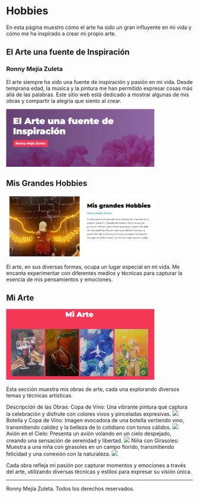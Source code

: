 # Hobbies

En esta página muestro cómo el arte ha sido un gran influyente en mi vida y cómo me ha inspirado a crear mi propio arte.

## El Arte una fuente de Inspiración

### Ronny Mejía Zuleta

El arte siempre ha sido una fuente de inspiración y pasión en mi vida. Desde temprana edad, la música y la pintura me han permitido expresar cosas más allá de las palabras. Este sitio web está dedicado a mostrar algunas de mis obras y compartir la alegría que siento al crear.

<img src="src/img/inspiracion.png" alt="Hobbies" width="400">

## Mis Grandes Hobbies

<img src="src/img/hobbies.png" alt="Hobbies" width="400">


El arte, en sus diversas formas, ocupa un lugar especial en mi vida. Me encanta experimentar con diferentes medios y técnicas para capturar la esencia de mis pensamientos y emociones.

## Mi Arte

<img src="src/img/mi_arte.png" width="400">

Esta sección muestra mis obras de arte, cada una explorando diversos temas y técnicas artísticas.

Descripción de las Obras:
Copa de Vino: Una vibrante pintura que captura la celebración y disfrute con colores vivos y pinceladas expresivas.
<img src="src/img/imagen1.jpg" width="200">
Botella y Copa de Vino: Imagen evocadora de una botella vertiendo vino, transmitiendo calidez y la belleza de lo cotidiano con tonos cálidos.
<img src="src/img/imagen3.jpg" width="200">
Avión en el Cielo: Presenta un avión volando en un cielo despejado, creando una sensación de serenidad y libertad.
<img src="src/img/imagen2.jpg" width="200">
Niña con Girasoles: Muestra a una niña con girasoles en un campo florido, transmitiendo felicidad y una conexión con la naturaleza.
<img src="src/img/imagen4.jpg" width="200">

Cada obra refleja mi pasión por capturar momentos y emociones a través del arte, utilizando diversas técnicas y estilos para expresar su visión única.

---

Ronny Mejía Zuleta. Todos los derechos reservados.

